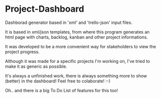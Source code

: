 # Project-Dashboard
Dashborad generator based in 'xml' and 'trello-json' input files.

It is based in xml/json templates, from where this program generates an html page with charts, backlog, kanban and other project informations.

It was developed to be a more convenient way for stakeholders to view the project progress.

Although it was made for a specific projects I'm working on, I've tried to make it as generic as possible.

It's always a unfinished work, there is always something more to show (better) in the dashboard!
Feel free to colaborate!  :-)

Oh.. and there is a big To Do List of features for this too!
